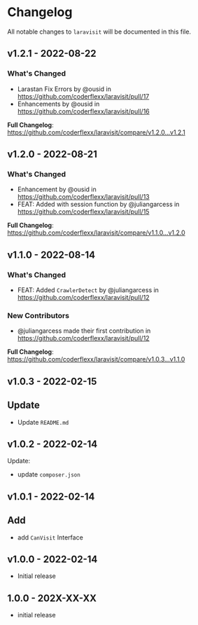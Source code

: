 # Changelog

All notable changes to `laravisit` will be documented in this file.

## v1.2.1 - 2022-08-22

### What's Changed

- Larastan Fix Errors by @ousid in https://github.com/coderflexx/laravisit/pull/17
- Enhancements by @ousid in https://github.com/coderflexx/laravisit/pull/16

**Full Changelog**: https://github.com/coderflexx/laravisit/compare/v1.2.0...v1.2.1

## v1.2.0 - 2022-08-21

### What's Changed

- Enhancement by @ousid in https://github.com/coderflexx/laravisit/pull/13
- FEAT: Added with session function by @juliangarcess in https://github.com/coderflexx/laravisit/pull/15

**Full Changelog**: https://github.com/coderflexx/laravisit/compare/v1.1.0...v1.2.0

## v1.1.0 - 2022-08-14

### What's Changed

- FEAT: Added `CrawlerDetect` by @juliangarcess in https://github.com/coderflexx/laravisit/pull/12

### New Contributors

- @juliangarcess made their first contribution in https://github.com/coderflexx/laravisit/pull/12

**Full Changelog**: https://github.com/coderflexx/laravisit/compare/v1.0.3...v1.1.0

## v1.0.3 - 2022-02-15

## Update

- Update `README.md`

## v1.0.2 - 2022-02-14

Update:

- update `composer.json`

## v1.0.1 - 2022-02-14

## Add

- add `CanVisit` Interface

## v1.0.0 - 2022-02-14

- Initial release

## 1.0.0 - 202X-XX-XX

- initial release
